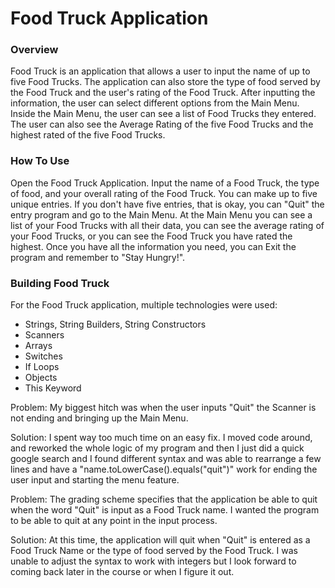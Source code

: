 # Food Truck Application

### Overview

Food Truck is an application that allows a user to input the name of up to five Food Trucks. The application can also store the type of food served by the Food Truck and the user's rating of the Food Truck. After inputting the information, the user can select different options from the Main Menu. Inside the Main Menu, the user can see a list of Food Trucks they entered. The user can also see the Average Rating of the five Food Trucks and the highest rated of the five Food Trucks.


### How To Use

Open the Food Truck Application. Input the name of a Food Truck, the type of food, and your overall rating of the Food Truck. You can make up to five unique entries. If you don't have five entries, that is okay, you can "Quit" the entry program and go to the Main Menu. At the Main Menu you can see a list of your Food Trucks with all their data, you can see the average rating of your Food Trucks, or you can see the Food Truck you have rated the highest. Once you have all the information you need, you can Exit the program and remember to "Stay Hungry!".


### Building Food Truck 

For the Food Truck application, multiple technologies were used:
* Strings, String Builders, String Constructors
* Scanners
* Arrays
* Switches
* If Loops
* Objects
* This Keyword

Problem: My biggest hitch was when the user inputs "Quit" the Scanner is not ending and bringing up the Main Menu. 

Solution: I spent way too much time on an easy fix. I moved code around, and reworked the whole logic of my program and then I just did a quick google search and I found different syntax and was able to rearrange a few lines and have a "name.toLowerCase().equals("quit")" work for ending the user input and starting the menu feature.

Problem: The grading scheme specifies that the application be able to quit when the word "Quit" is input as a Food Truck name. I wanted the program to be able to quit at any point in the input process.

Solution: At this time, the application will quit when "Quit" is entered as a Food Truck Name or the type of food served by the Food Truck. I was unable to adjust the syntax to work with integers but I look forward to coming back later in the course or when I figure it out.
